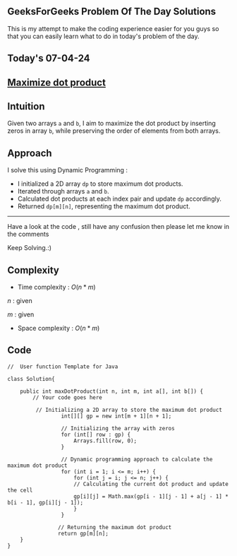 ## GeeksForGeeks Problem Of The Day Solutions

This is my attempt to make the coding experience easier for you guys so that you can easily learn what to do in today's problem of the day.

## Today's 07-04-24

## [Maximize dot product](https://www.geeksforgeeks.org/problems/maximize-dot-product2649/1)

## Intuition
Given two arrays `a` and `b`, I aim to maximize the dot product by inserting zeros in array `b`, while preserving the order of elements from both arrays.

## Approach

I solve this using Dynamic Programming :

- I initialized a 2D array `dp` to store maximum dot products.
- Iterated through arrays `a` and `b`.
- Calculated dot products at each index pair and update `dp` accordingly.
- Returned `dp[m][n]`, representing the maximum dot product.

---
Have a look at the code , still have any confusion then please let me know in the comments

Keep Solving.:)

## Complexity
- Time complexity : $O(n*m)$
<!-- Add your time complexity here, e.g. $$O())$$ -->
$n$ : given

$m$ : given
- Space complexity : $O(n*m)$
<!-- Add your space complexity here, e.g. $$O(n)$$ -->

## Code

```
//  User function Template for Java

class Solution{
    
	public int maxDotProduct(int n, int m, int a[], int b[]) { 
		// Your code goes here
	
		 // Initializing a 2D array to store the maximum dot product
                 int[][] gp = new int[m + 1][n + 1];
        
                 // Initializing the array with zeros
                 for (int[] row : gp) {
                     Arrays.fill(row, 0);
                 }
        
                 // Dynamic programming approach to calculate the maximum dot product
                 for (int i = 1; i <= m; i++) {
                     for (int j = i; j <= n; j++) {
                     // Calculating the current dot product and update the cell
                     gp[i][j] = Math.max(gp[i - 1][j - 1] + a[j - 1] * b[i - 1], gp[i][j - 1]);
                     }
                 }
        
                // Returning the maximum dot product
                return gp[m][n];
	} 
}
```
